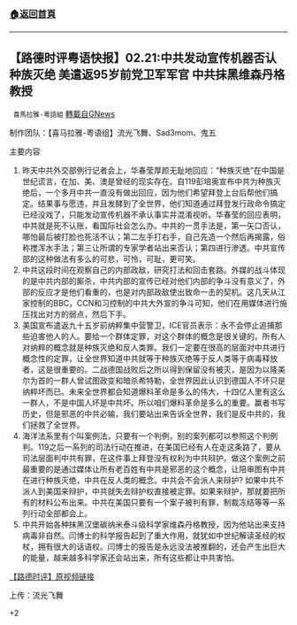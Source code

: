 ###  [:house:返回首頁](https://github.com/ourhimalayas/txt)
---

## 【路德时评粤语快报】02.21:中共发动宣传机器否认种族灭绝 美遣返95岁前党卫军军官 中共抹黑维森丹格教授
` 喜馬拉雅-粵語組` [轉載自GNews](https://gnews.org/zh-hans/927663/)

制作团队：【喜马拉雅-粤语组】流光飞舞、Sad3mom、鬼五



主要内容

1. 昨天中共外交部例行记者会上，华春莹厚颜无耻地回应：“种族灭绝”在中国是世纪谎言，在加、美、澳是曾经的现实存在。自119彭培奥宣布中共为种族灭绝后，一个多月中共一直没有做出回应，因为他们希望拜登上台后帮他们搞定。结果事与愿违，并且发酵到了全世界，他们知道通过拜登发行政命令搞定已经没戏了，只能发动宣传机器不承认事实并混淆视听。华春莹的回应表明，中共就是死不认账，看国际社会怎么办。中共的一贯手法是，第一矢口否认，哪怕最后被打脸也死活不认；第二左手打右手，自己先造一个然后再揭露，俗称搅浑水手法；第三让所谓的专家学者站出来否认；第四进行渗透。中共宣传部的这种做法有多么的可悲，可怜，可耻，更可笑。
2. 中共这段时间在观察自己的内部政敌，研究打法和回击套路。外媒的战斗体现的是中共内部的厮杀，中共内部的宣传已经对他们内部的争斗没有意义了，外部的反应才是他们看重的，也是对内部政敌使出致命一击的契机。这几天从江家控制的BBC，CCN和习控制的中共大外宣的争斗可知，他们在用媒体进行施压找出对方的弱点，然后下手。
3. 美国宣布遣返九十五岁前纳粹集中营警卫，ICE官员表示：永不会停止追捕那些迫害他人的人。要给一个群体定罪，对这个群体的概念是很关键的。所有人对纳粹的概念就是种族灭绝和反人类罪。我们一定要在很高的层面对中共进行概念性的定罪，让全世界知道中共就等于种族灭绝等于反人类等于病毒释放者，这是很重要的。二战德国战败后之所以得到保留没有被灭，是因为以隆美尔为首的一群人曾试图政变和暗杀希特勒，全世界因此认识到德国人不坏只是纳粹坏而已。未来全世界都会知道爆料革命是多么的伟大，十四亿人里有这么一群人，不是中国人坏是中共坏。所以咱们爆料革命是多么的重要。赢者书写历史，但是邪恶的中共必输，我们要站出来告诉全世界，我们是反中共的，我们拯救了全世界。
4. 海洋法系里有个叫案例法，只要有一个判例，别的案列都可以参照这个判例判。119之后一系列的司法行动在推进，在美国已经有人在走这条路了，要从司法层面判中共有罪，在这件事上拜登没有权利为中共辩护。做这个案例之前最重要的是通过媒体让所有老百姓有中共是邪恶的这个概念，让陪审图有中共在进行种族灭绝，中共在反人类的概念。中共会不会派人来辩护? 如果中共不派人到美国来辩护，中共就失去辩护权直接被定罪。如果来辩护，那就要把所有的材料公布出来。中共在美国只要有一个案子被判有罪，制裁冻结等等一系列行动全部都会上。
5. 中共开始各种抹黑汉堡碳纳米泰斗级科学家维森丹格教授，因为他站出来支持病毒非自然。闫博士的科学报告起到了重大作用，就犹如中世纪解读圣经的权杖，拥有很大的话语权。闫博士的报告是永远没法被推翻的，还会产生出巨大的能量，越来越多科学家还会站出来，所有这些都让中共害怕。


[【路德时评】原视频链接](https://youtu.be/ePINFmT87bA)

上传：流光飞舞

+2
